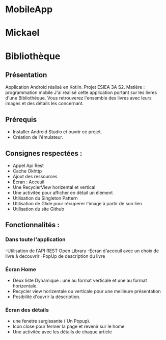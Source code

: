 # MobileApp

# Mickael

# Bibliothèque

## Présentation
Application Android réalisé en Kotlin.
Projet ESIEA 3A S2.
Matière : programmation mobile
J'ai réalisé cette application portant sur les livres d'une Bibliothèque. Vous retrouverez l'ensemble des livres avec leurs images et des détails les concernant.

## Prérequis
- Installer Android Studio et ouvrir ce projet.
- Création de l'émulateur.

## Consignes respectées :
- Appel Api Rest 
- Cache Okhttp
- Ajout des ressources
- Écran : Acceuil 
- Une RecyclerView horizental et  vertical
- Une activitée pour afficher en détail un élément
- Utilisation du Singleton Pattern
- Utilisation de Glide pour récuperer l'image à partir de son lien
- Utilisation du site Github 




## Fonctionnalités :


### Dans toute l'application
-Utilisation de l'API REST Open Library
-Ecran d'acceuil avec un choix de livre à decouvrir
-PopUp de description du livre 





### Écran Home
- Deux liste Dynamique : une au format verticale  et une au format horizentale.
- Recycler view horizentale ou verticale pour une meilleure présentation
- Posibilité d'ouvrir la déscription.



### Écran des détails
- une fenetre surgissante ( Un Popup).
- Icon close pour fermer la page et revenir sur le home
- Une activitée avec les détails de chaque article
